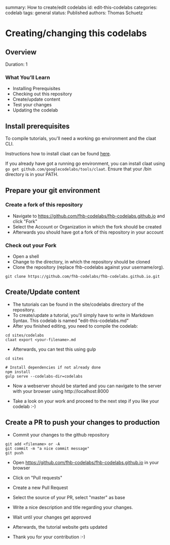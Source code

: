 summary: How to create/edit codelabs
id: edit-this-codelabs
categories: codelab
tags: general
status: Published 
authors: Thomas Schuetz

# Creating/changing this codelabs
<!-- ------------------------ -->
## Overview 
Duration: 1

### What You’ll Learn 
- Installing Prerequisites
- Checking out this repository
- Create/update content
- Test your changes
- Updating the codelab

<!-- ------------------------ -->
## Install prerequisites


To compile tutorials, you'll need a working go environment and the claat CLI.

Instructions how to install claat can be found [here](github.com/googlecodelabs/tools/claat).

If you already have got a running go environment, you can install claat using `go get github.com/googlecodelabs/tools/claat`. Ensure that your <GOPATH>/bin directory is in your PATH.

<!-- ------------------------ -->
## Prepare your git environment

### Create a fork of this repository

* Navigate to https://github.com/fhb-codelabs/fhb-codelabs.github.io and click "Fork"
* Select the Account or Organization in which the fork should be created
* Afterwards you should have got a fork of this repository in your account

### Check out your Fork
* Open a shell
* Change to the directory, in which the repository should be cloned
* Clone the repository (replace fhb-codelabs against your username/org).
```
git clone https://github.com/fhb-codelabs/fhb-codelabs.github.io.git
```

<!-- ------------------------ -->
## Create/Update content
* The tutorials can be found in the site/codelabs directory of the repository. 
* To create/update a tutorial, you'll simply have to write in Markdown Syntax. This codelab is named "edit-this-codelabs.md"
* After you finished editing, you need to compile the codelab:
```
cd sites/codelabs
claat export <your-filename>.md
```

* Afterwards, you can test this using gulp

```
cd sites

# Install dependencies if not already done
npm install
gulp serve --codelabs-dir=codelabs
```

* Now a webserver should be started and you can navigate to the server with your browser using http://localhost:8000

* Take a look on your work and proceed to the next step if you like your codelab :-)

<!-- ------------------------ -->
## Create a PR to push your changes to production

* Commit your changes to the github repository

```
git add <filename> or -A
git commit -m "a nice commit message"
git push
```

* Open https://github.com/fhb-codelabs/fhb-codelabs.github.io in your browser

* Click on "Pull requests"

* Create a new Pull Request

* Select the source of your PR, select "master" as base

* Write a nice description and title regarding your changes.

* Wait until your changes get approved

* Afterwards, the tutorial website gets updated

* Thank you for your contribution :-)

